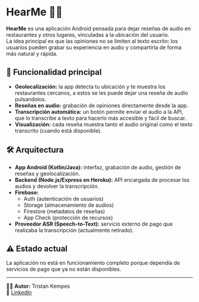 # HearMe 🎤📍

**HearMe** es una aplicación Android pensada para dejar reseñas de audio en restaurantes y otros lugares, vinculadas a la ubicación del usuario.  
La idea principal es que las opiniones no se limiten al texto escrito: los usuarios pueden grabar su experiencia en audio y compartirla de forma más natural y rápida.

## 🚀 Funcionalidad principal
- **Geolocalización:** la app detecta tu ubicación y te muestra los restaurantes cercanos, a estos se les puede dejar una reseña de audio pulsandolos.  
- **Reseñas en audio:** grabación de opiniones directamente desde la app.  
- **Transcripción automática:** un botón permite enviar el audio a la API, que lo transcribe a texto para hacerlo más accesible y fácil de buscar.  
- **Visualización:** cada reseña muestra tanto el audio original como el texto transcrito (cuando está disponible).  

## 🛠️ Arquitectura
- **App Android (Kotlin/Java):** interfaz, grabación de audio, gestión de reseñas y geolocalización.  
- **Backend (Node.js/Express en Heroku):** API encargada de procesar los audios y devolver la transcripción.  
- **Firebase:**  
  - Auth (autenticación de usuarios)  
  - Storage (almacenamiento de audios)  
  - Firestore (metadatos de reseñas)  
  - App Check (protección de recursos)  
- **Proveedor ASR (Speech-to-Text):** servicio externo de pago que realizaba la transcripción (actualmente retirado).  

## ⚠️ Estado actual
La aplicación no está en funcionamiento completo porque dependía de servicios de pago que ya no están disponibles.  

---

👨‍💻 **Autor:** Tristan Kempes  
🔗 [LinkedIn](https://www.linkedin.com/in/tristan-kempes-ares-685270333)
